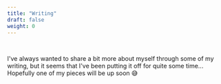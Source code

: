 ```yaml
---
title: "Writing"
draft: false
weight: 0
---
```


<br />

I've always wanted to share a bit more about myself through some of my writing, but it seems that I've been putting it off for quite some time... Hopefully one of my pieces will be up soon 😅